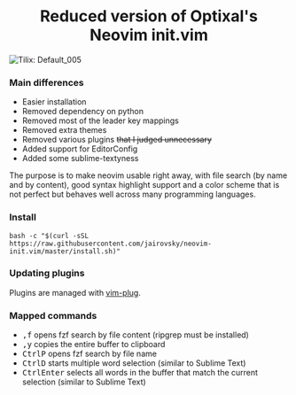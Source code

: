 <h1 align="center">
Reduced version of Optixal's Neovim init.vim
</h1>

![Tilix: Default_005](https://user-images.githubusercontent.com/1995580/84717487-53693300-af4c-11ea-9037-9528aa8c6475.png)


### Main differences
* Easier installation
* Removed dependency on python
* Removed most of the leader key mappings
* Removed extra themes
* Removed various plugins ~~that I judged unnecessary~~
* Added support for EditorConfig
* Added some sublime-textyness

The purpose is to make neovim usable right away, with file search (by name and by content), good syntax highlight support and a color scheme that is not perfect but behaves well across many programming languages.

### Install
```
bash -c "$(curl -sSL https://raw.githubusercontent.com/jairovsky/neovim-init.vim/master/install.sh)"
```
### Updating plugins
Plugins are managed with [vim-plug](https://github.com/junegunn/vim-plug).

### Mapped commands
* <kbd>,</kbd><kbd>f</kbd> opens fzf search by file content (ripgrep must be installed)
* <kbd>,</kbd><kbd>y</kbd> copies the entire buffer to clipboard
* <kbd>Ctrl</kbd><kbd>P</kbd> opens fzf search by file name
* <kbd>Ctrl</kbd><kbd>D</kbd> starts multiple word selection (similar to Sublime Text)
* <kbd>Ctrl</kbd><kbd>Enter</kbd> selects all words in the buffer that match the current selection (similar to Sublime Text)
